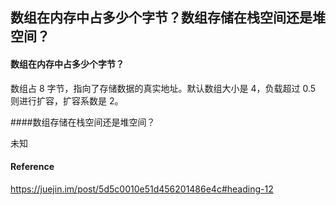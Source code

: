 ## 数组在内存中占多少个字节？数组存储在栈空间还是堆空间？

#### 数组在内存中占多少个字节？

数组占 8 字节，指向了存储数据的真实地址。默认数组大小是 4，负载超过 0.5 则进行扩容，扩容系数是 2。

####数组存储在栈空间还是堆空间？

未知



#### Reference

https://juejin.im/post/5d5c0010e51d456201486e4c#heading-12